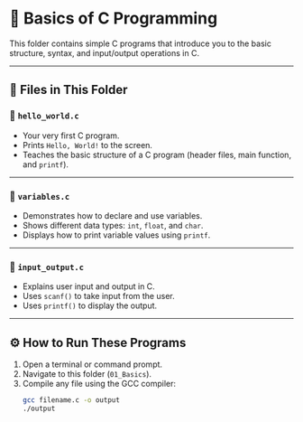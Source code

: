 # 🧩 Basics of C Programming

This folder contains simple C programs that introduce you to the basic structure, syntax, and input/output operations in C.

---

## 📂 Files in This Folder

### 🔹 `hello_world.c`
- Your very first C program.
- Prints `Hello, World!` to the screen.
- Teaches the basic structure of a C program (header files, main function, and `printf`).

---

### 🔹 `variables.c`
- Demonstrates how to declare and use variables.
- Shows different data types: `int`, `float`, and `char`.
- Displays how to print variable values using `printf`.

---

### 🔹 `input_output.c`
- Explains user input and output in C.
- Uses `scanf()` to take input from the user.
- Uses `printf()` to display the output.

---

## ⚙️ How to Run These Programs

1. Open a terminal or command prompt.
2. Navigate to this folder (`01_Basics`).
3. Compile any file using the GCC compiler:
   ```bash
   gcc filename.c -o output
   ./output

